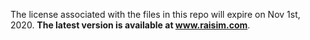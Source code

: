 The license associated with the files in this repo will expire on Nov 1st, 2020. **The latest version is available at www.raisim.com**.



